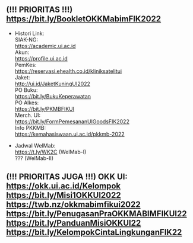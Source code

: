 (!!! PRIORITAS !!!)  
https://bit.ly/BookletOKKMabimFIK2022  
-
- Histori Link:  
SIAK-NG:  
https://academic.ui.ac.id  
Akun:  
https://profile.ui.ac.id  
PemKes:  
https://reservasi.ehealth.co.id/kliniksatelitui  
Jaket:  
http://ui.id/JaketKuningUI2022  
PO Buku:  
https://bit.ly/BukuKeperawatan  
PO Alkes:  
https://bit.ly/PKMBFIKUI  
Merch. UI:  
https://bit.ly/FormPemesananUIGoodsFIK2022  
Info PKKMB:  
https://kemahasiswaan.ui.ac.id/pkkmb-2022  
  
- Jadwal WelMab:  
https://t.ly/WK2C (WelMab-I)  
??? (WelMab-II)  
  
(!!! PRIORITAS JUGA !!!)
OKK UI:  
https://okk.ui.ac.id/Kelompok  
https://bit.ly/Misi1OKKUI2022  
https://twb.nz/okkmabimfikui2022  
https://bit.ly/PenugasanPraOKKMABIMFIKUI22  
https://bit.ly/PanduanMisiOKKUI22  
https://bit.ly/KelompokCintaLingkunganFIK22  
-
